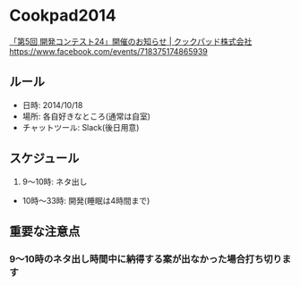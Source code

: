 Cookpad2014
===========

[「第5回 開発コンテスト24」開催のお知らせ | クックパッド株式会社](https://info.cookpad.com/24contest_5)
https://www.facebook.com/events/718375174865939

## ルール

- 日時: 2014/10/18
- 場所: 各自好きなところ(通常は自室)
- チャットツール: Slack(後日用意)

## スケジュール

1. 9〜10時: ネタ出し
- 10時〜33時: 開発(睡眠は4時間まで)

## 重要な注意点

### 9〜10時のネタ出し時間中に納得する案が出なかった場合打ち切ります
